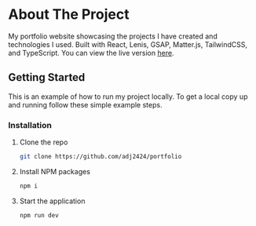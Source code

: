 # About The Project

My portfolio website showcasing the projects I have created and technologies I used. Built with React, Lenis, GSAP, Matter.js, TailwindCSS, and TypeScript. You can view the live version [here](https://www.alanjiang.xyz/).

## Getting Started

This is an example of how to run my project locally.
To get a local copy up and running follow these simple example steps.

### Installation

1. Clone the repo

   ```sh
   git clone https://github.com/adj2424/portfolio
   ```

2. Install NPM packages

   ```sh
   npm i
   ```

3. Start the application

   ```sh
   npm run dev
   ```

